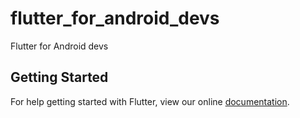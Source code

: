 # flutter_for_android_devs

Flutter for Android devs

## Getting Started

For help getting started with Flutter, view our online
[documentation](https://flutter.io/).
